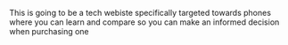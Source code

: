 This is going to be a tech webiste specifically targeted towards phones where you can learn and compare so you can make an informed decision when purchasing one
